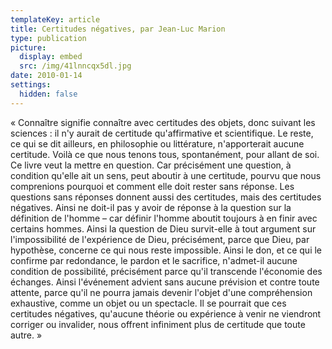 ```yaml
---
templateKey: article
title: Certitudes négatives, par Jean-Luc Marion
type: publication
picture:
  display: embed
  src: /img/41lnncqx5dl.jpg
date: 2010-01-14
settings:
  hidden: false
---
```

« Connaître signifie connaître avec certitudes des objets, donc suivant les sciences : il n'y aurait de certitude qu'affirmative et scientifique. Le reste, ce qui se dit ailleurs, en philosophie ou littérature, n'apporterait aucune certitude. Voilà ce que nous tenons tous, spontanément, pour allant de soi. Ce livre veut la mettre en question. Car précisément une question, à condition qu'elle ait un sens, peut aboutir à une certitude, pourvu que nous comprenions pourquoi et comment elle doit rester sans réponse. Les questions sans réponses donnent aussi des certitudes, mais des certitudes négatives. Ainsi ne doit-il pas y avoir de réponse à la question sur la définition de l'homme – car définir l'homme aboutit toujours à en finir avec certains hommes. Ainsi la question de Dieu survit-elle à tout argument sur l'impossibilité de l'expérience de Dieu, précisément, parce que Dieu, par hypothèse, concerne ce qui nous reste impossible. Ainsi le don, et ce qui le confirme par redondance, le pardon et le sacrifice, n'admet-il aucune condition de possibilité, précisément parce qu'il transcende l'économie des échanges. Ainsi l'événement advient sans aucune prévision et contre toute attente, parce qu'il ne pourra jamais devenir l'objet d'une compréhension exhaustive, comme un objet ou un spectacle. Il se pourrait que ces certitudes négatives, qu'aucune théorie ou expérience à venir ne viendront corriger ou invalider, nous offrent infiniment plus de certitude que toute autre. »